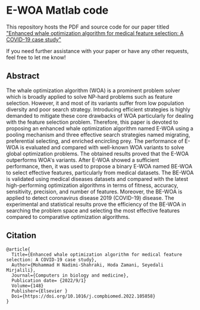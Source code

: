 # E-WOA Matlab code
This repository hosts the PDF and source code for our paper titled ["Enhanced whale optimization algorithm for medical feature selection: A COVID-19 case study"](https://www.sciencedirect.com/science/article/pii/S0010482522006126)<p>
If you need further assistance with your paper or have any other requests, feel free to let me know!
## Abstract
The whale optimization algorithm (WOA) is a prominent problem solver which is broadly applied to solve NP-hard problems such as feature selection. However, it and most of its variants suffer from low population diversity and poor search strategy. Introducing efficient strategies is highly demanded to mitigate these core drawbacks of WOA particularly for dealing with the feature selection problem. Therefore, this paper is devoted to proposing an enhanced whale optimization algorithm named E-WOA using a pooling mechanism and three effective search strategies named migrating, preferential selecting, and enriched encircling prey. The performance of E-WOA is evaluated and compared with well-known WOA variants to solve global optimization problems. The obtained results proved that the E-WOA outperforms WOA's variants. After E-WOA showed a sufficient performance, then, it was used to propose a binary E-WOA named BE-WOA to select effective features, particularly from medical datasets. The BE-WOA is validated using medical diseases datasets and compared with the latest high-performing optimization algorithms in terms of fitness, accuracy, sensitivity, precision, and number of features. Moreover, the BE-WOA is applied to detect coronavirus disease 2019 (COVID-19) disease. The experimental and statistical results prove the efficiency of the BE-WOA in searching the problem space and selecting the most effective features compared to comparative optimization algorithms.


## Citation

```
@article{
  Title={Enhanced whale optimization algorithm for medical feature selection: A COVID-19 case study},
  Author={Mohammad H Nadimi-Shahraki, Hoda Zamani, Seyedali Mirjalili},
  Journal={Computers in biology and medicine},
  Publication date= {2022/9/1}
  Volume={148}
  Publisher={Elsevier }
  Doi={https://doi.org/10.1016/j.compbiomed.2022.105858}
}
```
